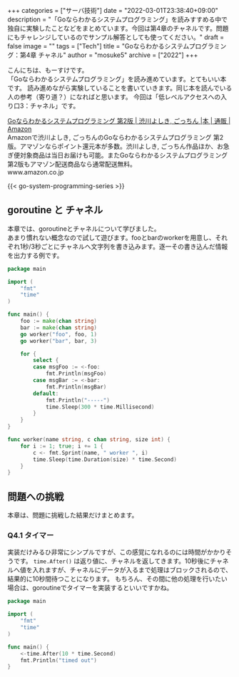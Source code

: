 +++
categories = ["サーバ技術"]
date = "2022-03-01T23:38:40+09:00"
description = "「Goならわかるシステムプログラミング」を読みすすめる中で独自に実験したことなどをまとめています。今回は第4章のチャネルです。問題にもチャレンジしているのでサンプル解答としても使ってください。"
draft = false
image = ""
tags = ["Tech"]
title = "Goならわかるシステムプログラミング：第4章 チャネル"
author = "mosuke5"
archive = ["2022"]
+++

こんにちは、もーすけです。  
「Goならわかるシステムプログラミング」を読み進めています。とてもいい本です。
読み進めながら実験していることを書いていきます。同じ本を読んでいる人の参考（寄り道？）になればと思います。
今回は「低レベルアクセスへの入り口3：チャネル」です。

<div class="belg-link row">
  <div class="belg-right col-md-12">
  <div class="belg-title">
      <a href="https://www.amazon.co.jp/Go%E3%81%AA%E3%82%89%E3%82%8F%E3%81%8B%E3%82%8B%E3%82%B7%E3%82%B9%E3%83%86%E3%83%A0%E3%83%97%E3%83%AD%E3%82%B0%E3%83%A9%E3%83%9F%E3%83%B3%E3%82%B0-%E7%AC%AC2%E7%89%88-%E6%B8%8B%E5%B7%9D%E3%82%88%E3%81%97%E3%81%8D/dp/4908686122?keywords=go%E3%81%AA%E3%82%89%E3%82%8F%E3%81%8B%E3%82%8B%E3%82%B7%E3%82%B9%E3%83%86%E3%83%A0%E3%83%97%E3%83%AD%E3%82%B0%E3%83%A9%E3%83%9F%E3%83%B3%E3%82%B0&amp;qid=1649828170&amp;sprefix=go%E3%81%AA%E3%82%89,aps,295&amp;sr=8-1&amp;linkCode=sl1&amp;tag=mosuke5-22&amp;linkId=657574facc6fad628c327647d446818a&amp;language=ja_JP&amp;ref_=as_li_ss_tl" target="_blank">Goならわかるシステムプログラミング 第2版 | 渋川よしき, ごっちん |本 | 通販 | Amazon</a>
    </div>
    <div class="belg-description">Amazonで渋川よしき, ごっちんのGoならわかるシステムプログラミング 第2版。アマゾンならポイント還元本が多数。渋川よしき, ごっちん作品ほか、お急ぎ便対象商品は当日お届けも可能。またGoならわかるシステムプログラミング 第2版もアマゾン配送商品なら通常配送無料。</div>
    <div class="belg-site">
      <span class="belg-site-name">www.amazon.co.jp</span>
    </div>
  </div>
</div>

{{< go-system-programming-series >}}
<!--more-->

## goroutine と チャネル
本章では、goroutineとチャネルについて学びました。  
あまり慣れない概念なので試して遊びます。fooとbarのworkerを用意し、それぞれ1秒/3秒ごとにチャネルへ文字列を書き込みます。逐一その書き込んだ情報を出力する例です。

```go
package main

import (
	"fmt"
	"time"
)

func main() {
	foo := make(chan string)
	bar := make(chan string)
	go worker("foo", foo, 1)
	go worker("bar", bar, 3)

	for {
		select {
		case msgFoo := <-foo:
			fmt.Println(msgFoo)
		case msgBar := <-bar:
			fmt.Println(msgBar)
		default:
			fmt.Println("-----")
			time.Sleep(300 * time.Millisecond)
		}
	}
}

func worker(name string, c chan string, size int) {
	for i := 1; true; i += 1 {
		c <- fmt.Sprint(name, " worker ", i)
		time.Sleep(time.Duration(size) * time.Second)
	}
}
```



## 問題への挑戦
本章は、問題に挑戦した結果だけまとめます。

### Q4.1 タイマー
実装だけみるひ非常にシンプルですが、この感覚になれるのには時間がかかりそうです。
`time.After()` は返り値に、チャネルを返してきます。10秒後にチャネルへ値を入れますが、チャネルにデータが入るまで処理はブロックされるので、結果的に10秒間待つことになります。
もちろん、その間に他の処理を行いたい場合は、goroutineでタイマーを実装するといいですかね。

```go
package main

import (
	"fmt"
	"time"
)

func main() {
	<-time.After(10 * time.Second)
	fmt.Println("timed out")
}
```